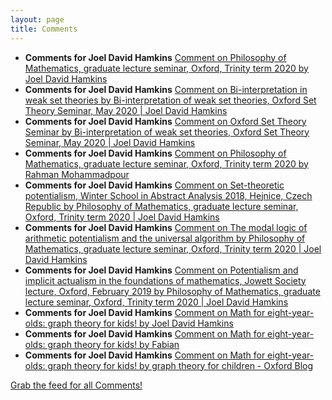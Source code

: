 ```yaml
---
layout: page
title: Comments
---
```


* **Comments for Joel David Hamkins** [Comment on Philosophy of Mathematics, graduate lecture seminar, Oxford, Trinity term 2020 by Joel David Hamkins](http://jdh.hamkins.org/philosophy-of-mathematics-graduate-oxford-tt20/#comment-10817)
* **Comments for Joel David Hamkins** [Comment on Bi-interpretation in weak set theories by Bi-interpretation of weak set theories, Oxford Set Theory Seminar, May 2020 \| Joel David Hamkins](http://jdh.hamkins.org/bi-interpretation-in-weak-set-theories/#comment-10816)
* **Comments for Joel David Hamkins** [Comment on Oxford Set Theory Seminar by Bi-interpretation of weak set theories, Oxford Set Theory Seminar, May 2020 \| Joel David Hamkins](http://jdh.hamkins.org/oxford-set-theory-seminar/#comment-10815)
* **Comments for Joel David Hamkins** [Comment on Philosophy of Mathematics, graduate lecture seminar, Oxford, Trinity term 2020 by Rahman Mohammadpour](http://jdh.hamkins.org/philosophy-of-mathematics-graduate-oxford-tt20/#comment-10814)
* **Comments for Joel David Hamkins** [Comment on Set-theoretic potentialism, Winter School in Abstract Analysis 2018, Hejnice, Czech Republic by Philosophy of Mathematics, graduate lecture seminar, Oxford, Trinity term 2020 \| Joel David Hamkins](http://jdh.hamkins.org/set-theoretic-potentialism-ws2018/#comment-10811)
* **Comments for Joel David Hamkins** [Comment on The modal logic of arithmetic potentialism and the universal algorithm by Philosophy of Mathematics, graduate lecture seminar, Oxford, Trinity term 2020 \| Joel David Hamkins](http://jdh.hamkins.org/arithmetic-potentialism-and-the-universal-algorithm/#comment-10810)
* **Comments for Joel David Hamkins** [Comment on Potentialism and implicit actualism in the foundations of mathematics, Jowett Society lecture, Oxford, February 2019 by Philosophy of Mathematics, graduate lecture seminar, Oxford, Trinity term 2020 \| Joel David Hamkins](http://jdh.hamkins.org/potentialism-and-implicit-actualism-in-the-foundations-of-mathematics-jowett-society-oxford-february-2019/#comment-10809)
* **Comments for Joel David Hamkins** [Comment on Math for eight-year-olds: graph theory for kids! by Joel David Hamkins](http://jdh.hamkins.org/math-for-eight-year-olds/#comment-10808)
* **Comments for Joel David Hamkins** [Comment on Math for eight-year-olds: graph theory for kids! by Fabian](http://jdh.hamkins.org/math-for-eight-year-olds/#comment-10807)
* **Comments for Joel David Hamkins** [Comment on Math for eight-year-olds: graph theory for kids! by graph theory for children - Oxford Blog](http://jdh.hamkins.org/math-for-eight-year-olds/#comment-10806)

[Grab the feed for all Comments!](Comments.xml)
